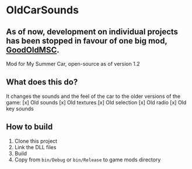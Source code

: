 # OldCarSounds

## As of now, development on individual projects has been stopped in favour of one big mod, [GoodOldMSC](<https://akatsuki.nekoweb.org/project/goodoldmsc>).

Mod for My Summer Car, open-source as of version 1.2

## What does this do?
It changes the sounds and the feel of the car to the older versions of the game:
[x] Old sounds
[x] Old textures
[x] Old selection
[x] Old radio
[x] Old key sounds

## How to build
1. Clone this project
2. Link the DLL files
3. Build
4. Copy from `bin/Debug` or `bin/Release` to game mods directory
